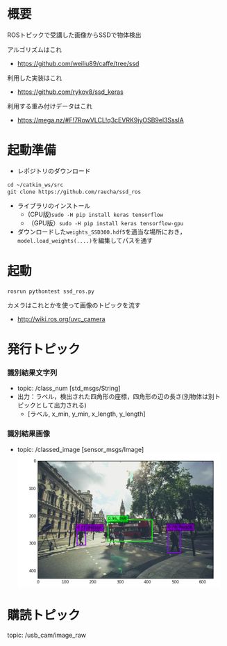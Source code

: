 # 概要
ROSトピックで受講した画像からSSDで物体検出

アルゴリズムはこれ
* https://github.com/weiliu89/caffe/tree/ssd

利用した実装はこれ
* https://github.com/rykov8/ssd_keras

利用する重み付けデータはこれ
* https://mega.nz/#F!7RowVLCL!q3cEVRK9jyOSB9el3SssIA

# 起動準備
* レポジトリのダウンロード
````
cd ~/catkin_ws/src
git clone https://github.com/raucha/ssd_ros
````
* ライブラリのインストール
  * (CPU版)`sudo -H pip install keras tensorflow`
  * （GPU版）`sudo -H pip install keras tensorflow-gpu`
* ダウンロードした`weights_SSD300.hdf5`を適当な場所におき，`model.load_weights(....)`を編集してパスを通す

# 起動
`rosrun pythontest ssd_ros.py`

カメラはこれとかを使って画像のトピックを流す
* http://wiki.ros.org/uvc_camera

# 発行トピック
### 識別結果文字列
* topic: /class_num [std_msgs/String]
* 出力：ラベル，検出された四角形の座標，四角形の辺の長さ(別物体は別トピックとして出力される)
  * [ラベル, x_min, y_min, x_length, y_length]
### 識別結果画像
* topic: /classed_image [sensor_msgs/Image]
![classed image](pics/outdoor.png)


# 購読トピック
topic: /usb_cam/image_raw

